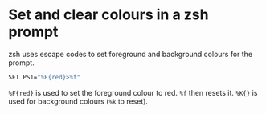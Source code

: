 # Set and clear colours in a zsh prompt


zsh uses escape codes to set foreground and background colours for the prompt.

```sh
SET PS1="%F{red}>%f"
```

`%F{red}` is used to set the foreground colour to red. `%f` then resets it. `%K{}` is used for background colours (`%k` to reset).
